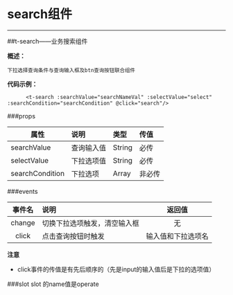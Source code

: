 # search组件
---

<common-code-format>
  <docsComponents-TSearch-index></docsComponents-TSearch-index>
  <highlight-code slot="codeText">
    <template>
        <div class="t-search-demo" style="min-height:100px;width:100%;padding:10px;">
          <t-search
            tips="请输入用户名"
            :searchValue="searchValue"
            :selectValue="selectValue"
            @click="search"
            @change="typeChange"
            :searchCondition="searchCondition"
          ></t-search>
      </div>
    </template>
    <script>
        export default {
             data () {
              return {
                searchValue: '', // 查询条件
                selectValue: '0', // 初始化查询条件
                searchCondition: [
                  {
                    label: '新增待审批',
                    value: '0'
                  },
                  {
                    label: '新增已通过',
                    value: '1'
                  },
                  {
                    label: '新增已驳回',
                    value: '2'
                  }
                ]
              }
            },
            // 方法
            methods: {
                search (val) {
                  console.log('点击查询按钮', val)
                },
                typeChange (val) {
                  this.searchValue = ''
                  this.selectValue = val
                }
            }
        }
    </script>
  </highlight-code>
</common-code-format>

##t-search——业务搜索组件

**概述：**

`下拉选择查询条件与查询输入框及btn查询按钮联合组件`

**代码示例：**
~~~
      <t-search :searchValue="searchNameVal" :selectValue="select" :searchCondition="searchCondition" @click="search"/>
~~~
###props

| 属性         | 说明              | 类型            | 传值      |
| ---------- | :-------------- | :------------ | :------ |
| searchValue     | 查询输入值   | String | 必传      |
| selectValue     | 下拉选项值   | String | 必传      |
| searchCondition | 下拉选项     | Array  | 非必传      |

###events

|   事件名    | 说明         |   返回值   |
| :------: | :--------- | :-----: |
|  change  | 切换下拉选项触发，清空输入框 | 无 |
|  click  | 点击查询按钮时触发 | 输入值和下拉选项名 |
**注意**
+ click事件的传值是有先后顺序的（先是input的输入值后是下拉的选项值）


###slot
 slot 的name值是operate
